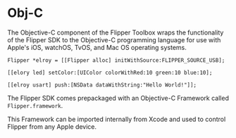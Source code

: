 # Obj-C

The Objective-C component of the Flipper Toolbox wraps the functionality of the Flipper SDK to the Objective-C programming language for use with Apple's iOS, watchOS, TvOS, and Mac OS operating systems.

```
Flipper *elroy = [[Flipper alloc] initWithSource:FLIPPER_SOURCE_USB];

[[elory led] setColor:[UIColor colorWithRed:10 green:10 blue:10];
```

`[[elroy usart] push:[NSData dataWithString:"Hello World!"]];`

The Flipper SDK comes prepackaged with an Objective-C Framework called `Flipper.framework`.

This Framework can be imported internally from Xcode and used to control Flipper from any Apple device.